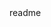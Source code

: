 <snippet>
  <content><![CDATA[
# ${1:Nest PHP}
TODO: Write a project description
## Installation
TODO: Describe the installation process
## Usage
TODO: Write usage instructions
## History
TODO: Write history
## Credits
TODO: Write credits
## License
TODO: Write license
]]></content>
  <tabTrigger>readme</tabTrigger>
</snippet>
